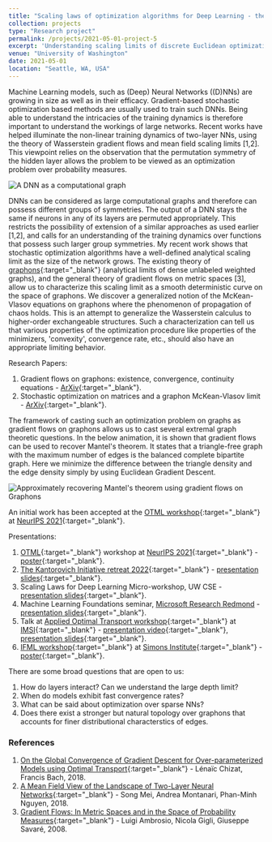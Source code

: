 ```yaml
---
title: "Scaling laws of optimization algorithms for Deep Learning - the Graphon perspective"
collection: projects
type: "Research project"
permalink: /projects/2021-05-01-project-5
excerpt: 'Understanding scaling limits of discrete Euclidean optimization algorithms on large unlabeled graphs. This problem is motivated by the problem of optimizing permutation invariant risk functions of (single layer and deep) Neural Networks (NNs). Theoretical aspects stem from the original theory of gradient flows on the Wasserstein space, which have been used to understand scaling limits of (stochstic) gradient descent ((S)GD) processes in the case of single hidden layer neural networks. There are also other related questions that are specific to the qualitative nature of the stochasticity in the SGD process, and the role of depth in NNs.'
venue: "University of Washington"
date: 2021-05-01
location: "Seattle, WA, USA"
---
```


Machine Learning models, such as (Deep) Neural Networks ((D)NNs) are growing in size as well as in their efficacy. Gradient-based stochastic optimization based methods are usually used to train such DNNs. Being able to understand the intricacies of the training dynamics is therefore important to understand the workings of large networks. Recent works have helped illuminate the non-linear training dynamics of two-layer NNs, using the theory of Wasserstein gradient flows and mean field scaling limits [1,2]. This viewpoint relies on the observation that the permutation symmetry of the hidden layer allows the problem to be viewed as an optimization problem over probability measures.

![A DNN as a computational graph](https://raghavsomani.github.io/projects/images/DNN.png)

DNNs can be considered as large computational graphs and therefore can possess different groups of symmetries. The output of a DNN stays the same if neurons in any of its layers are permuted appropriately. This restricts the possibility of extension of a similar approaches as used earlier [1,2], and calls for an understanding of the training dynamics over functions that possess such larger group symmetries. My recent work shows that stochastic optimization algorithms have a well-defined analytical scaling limit as the size of the network grows. The existing theory of [graphons](https://en.wikipedia.org/wiki/Graphon){:target="_blank"} (analytical limits of dense unlabeled weighted graphs), and the general theory of gradient flows on metric spaces [3], allow us to characterize this scaling limit as a smooth deterministic curve on the space of graphons. We discover a generalized notion of the McKean-Vlasov equations on graphons where the phenomenon of propagation of chaos holds. This is an attempt to generalize the Wasserstein calculus to higher-order exchangeable structures. Such a characterization can tell us that various properties of the optimization procedure like properties of the minimizers, 'convexity', convergence rate, etc., should also have an appropriate limiting behavior.

Research Papers:
1. Gradient flows on graphons: existence, convergence, continuity equations - [ArXiv](https://arxiv.org/abs/2111.09459){:target="_blank"}.
2. Stochastic optimization on matrices and a graphon McKean-Vlasov limit - [ArXiv](https://arxiv.org/abs/2210.00422){:target="_blank"}.

The framework of casting such an optimization problem on graphs as gradient flows on graphons allows us to cast several extremal graph theoretic questions. In the below animation, it is shown that gradient flows can be used to recover Mantel's theorem. It states that a triangle-free graph with the maximum number of edges is the balanced complete bipartite graph. Here we minimize the difference between the triangle density and the edge density simply by using Euclidean Gradient Descent.

![Approximately recovering Mantel's theorem using gradient flows on Graphons](https://raghavsomani.github.io/projects/files/mantel.gif)

An initial work has been accepted at the [OTML workshop](https://otml2021.github.io/){:target="_blank"} at [NeurIPS 2021](https://nips.cc/Conferences/2021){:target="_blank"}.

Presentations:
1. [OTML](https://otml2021.github.io/){:target="_blank"} workshop at [NeurIPS 2021](https://nips.cc/Conferences/2021){:target="_blank"} - [poster](https://raghavsomani.github.io/publications/files/OTML_poster_Gradient_Flows_on_Graphons.pdf){:target="_blank"}.
2. [The Kantorovich Initiative retreat 2022](https://kantorovich.org/event/ki-retreat-2022/){:target="_blank"} - [presentation slides](https://raghavsomani.github.io/projects/files/Gradient_flows_on_Graphons_presentation.pdf){:target="_blank"}.
3. Scaling Laws for Deep Learning Micro-workshop, UW CSE - [presentation slides](https://drive.google.com/file/d/1w934--CP-0zCwxiCcZATUdCr-vCGfJC4/view?usp=sharing){:target="_blank"}.
4. Machine Learning Foundations seminar, [Microsoft Research Redmond](https://www.microsoft.com/en-us/research/lab/microsoft-research-redmond/) - [presentation slides](https://drive.google.com/file/d/1W-_T-6YNfjVsbEerDy7-gnJP7ZvanMyi/view?usp=sharing){:target="_blank"}.
5. Talk at [Applied Optimal Transport workshop](https://www.imsi.institute/activities/applied-optimal-transport/){:target="_blank"} at [IMSI](https://www.imsi.institute/){:target="_blank"} - [presentation video](https://www.imsi.institute/videos/gradient-flows-on-graphons/){:target="_blank"}, [presentation slides](https://kantorovich.org/event/ki-retreat-2022/Somani-Tripathi.pdf){:target="_blank"}.
6. [IFML workshop](https://simons.berkeley.edu/workshops/schedule/22652){:target="_blank"} at [Simons Institute](https://simons.berkeley.edu/){:target="_blank"} - [poster](https://raghavsomani.github.io/projects/files/Scaling_limit_of_optimization_algorithms_on_NNs_IFML.pdf){:target="_blank"}.

There are some broad questions that are open to us:
1. How do layers interact? Can we understand the large depth limit?
2. When do models exhibit fast convergence rates?
3. What can be said about optimization over sparse NNs?
4. Does there exist a stronger but natural topology over graphons that accounts for finer distributional characterstics of edges.

### References

1. [On the Global Convergence of Gradient Descent for Over-parameterized Models using Optimal Transport](https://arxiv.org/abs/1805.09545){:target="_blank"} - Lénaïc Chizat, Francis Bach, 2018.
2. [A Mean Field View of the Landscape of Two-Layer Neural Networks](https://arxiv.org/abs/1804.06561){:target="_blank"} - Song Mei, Andrea Montanari, Phan-Minh Nguyen, 2018.
3. [Gradient Flows: In Metric Spaces and in the Space of Probability Measures](https://www.google.com/books/edition/_/rCDK9JA5BAEC?hl=en&sa=X&ved=2ahUKEwiq-NvV6-L5AhWlGDQIHSRYBFUQre8FegQIAxAX){:target="_blank"} - Luigi Ambrosio, Nicola Gigli, Giuseppe Savaré, 2008.